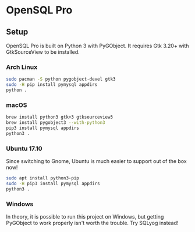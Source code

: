 # OpenSQL Pro

## Setup

OpenSQL Pro is built on Python 3 with PyGObject. It requires Gtk 3.20+ with GtkSourceView to be installed.

### Arch Linux

```bash
sudo pacman -S python pygobject-devel gtk3
sudo -H pip install pymysql appdirs
python .
```

### macOS

```bash
brew install python3 gtk+3 gtksourceview3
brew install pygobject3 --with-python3
pip3 install pymysql appdirs
python3 .
```

### Ubuntu 17.10

Since switching to Gnome, Ubuntu is much easier to support out of the box now!

```bash
sudo apt install python3-pip
sudo -H pip3 install pymysql appdirs
python3 .
```

### Windows

In theory, it is possible to run this project on Windows, but getting PyGObject to work properly isn't worth the trouble. Try SQLyog instead!
